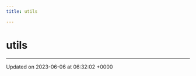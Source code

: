 ```yaml
---
title: utils

---
```


# utils








-------------------------------

Updated on 2023-06-06 at 06:32:02 +0000